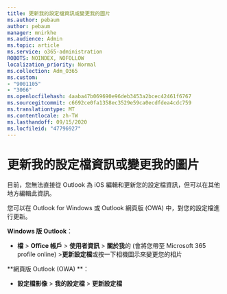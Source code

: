 ```yaml
---
title: 更新我的設定檔資訊或變更我的圖片
ms.author: pebaum
author: pebaum
manager: mnirkhe
ms.audience: Admin
ms.topic: article
ms.service: o365-administration
ROBOTS: NOINDEX, NOFOLLOW
localization_priority: Normal
ms.collection: Adm_O365
ms.custom:
- "9001105"
- "3066"
ms.openlocfilehash: 4aaba47b069690e96deb3453a2bcec42461f6767
ms.sourcegitcommit: c6692ce0fa1358ec3529e59ca0ecdfdea4cdc759
ms.translationtype: MT
ms.contentlocale: zh-TW
ms.lasthandoff: 09/15/2020
ms.locfileid: "47796927"
---
```

# <a name="update-my-profile-information-or-change-my-picture"></a>更新我的設定檔資訊或變更我的圖片

目前，您無法直接從 Outlook 為 iOS 編輯和更新您的設定檔資訊，但可以在其他地方編輯此資訊。 

您可以在 Outlook for Windows 或 Outlook 網頁版 (OWA) 中，對您的設定檔進行更新。 

**Windows 版 Outlook**： 

- **檔**  > **Office 帳戶**  > **使用者資訊**  > **關於我**的 (會將您帶至 Microsoft 365 profile online) >**更新設定檔**或按一下相機圖示來變更您的相片  
  
**網頁版 Outlook (OWA) **： 

- **設定檔影像**  > **我的設定檔**  > **更新設定檔**
